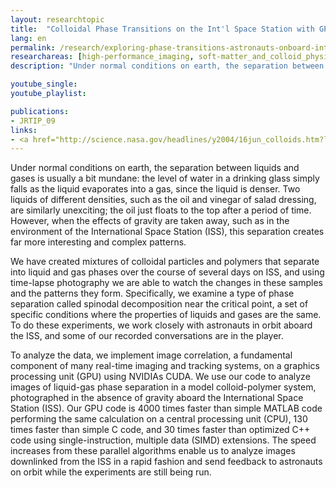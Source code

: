 ```yaml
---
layout: researchtopic
title:  "Colloidal Phase Transitions on the Int'l Space Station with GPGPU"
lang: en
permalink: /research/exploring-phase-transitions-astronauts-onboard-international-space-station
researchareas: [high-performance_imaging, soft-matter_and_colloid_physics]
description: "Under normal conditions on earth, the separation between liquids and gases is usually a bit mundane: the level of water in a drinking glass simply falls as the liquid evaporates into a gas, since the liquid is denser."

youtube_single: 
youtube_playlist: 

publications:
- JRTIP_09
links:
- <a href="http://science.nasa.gov/headlines/y2004/16jun_colloids.htm?list914346" target="_blank">Science@NASA</a> (Jun 2004)
---
```

Under normal conditions on earth, the separation between liquids and gases is usually a bit mundane: the level of water in a drinking glass simply falls as the liquid evaporates into a gas, since the liquid is denser. Two liquids of different densities, such as the oil and vinegar of salad dressing, are similarly unexciting; the oil just floats to the top after a period of time. However, when the effects of gravity are taken away, such as in the environment of the International Space Station (ISS), this separation creates far more interesting and complex patterns.

We have created mixtures of colloidal particles and polymers that separate into liquid and gas phases over the course of several days on ISS, and using time-lapse photography we are able to watch the changes in these samples and the patterns they form. Specifically, we examine a type of phase separation called spinodal decomposition near the critical point, a set of specific conditions where the properties of liquids and gases are the same. To do these experiments, we work closely with astronauts in orbit aboard the ISS, and some of our recorded conversations are in the player.

To analyze the data, we implement image correlation, a fundamental component of many real-time imaging and tracking systems, on a graphics processing unit (GPU) using NVIDIAs CUDA. We use our code to analyze images of liquid-gas phase separation in a model colloid-polymer system, photographed in the absence of gravity aboard the International Space Station (ISS). Our GPU code is 4000 times faster than simple MATLAB code performing the same calculation on a central processing unit (CPU), 130 times faster than simple C code, and 30 times faster than optimized C++ code using single-instruction, multiple data (SIMD) extensions. The speed increases from these parallel algorithms enable us to analyze images downlinked from the ISS in a rapid fashion and send feedback to astronauts on orbit while the experiments are still being run.